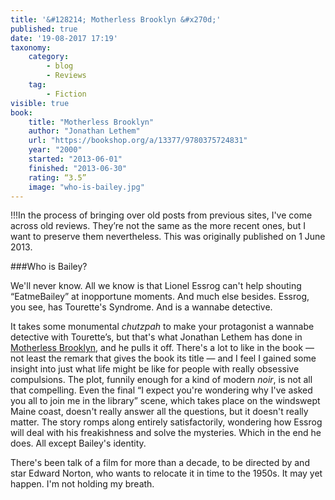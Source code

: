 ```yaml
---
title: '&#128214; Motherless Brooklyn &#x270d;'
published: true
date: '19-08-2017 17:19'
taxonomy:
    category:
        - blog
        - Reviews
    tag:
        - Fiction
visible: true
book:
	title: "Motherless Brooklyn"
	author: "Jonathan Lethem"
	url: "https://bookshop.org/a/13377/9780375724831"
	year: "2000"
	started: "2013-06-01"
	finished: "2013-06-30"
	rating: “3.5”
	image: "who-is-bailey.jpg"
---
```


!!!In the process of bringing over old posts from previous sites, I've come across old reviews. They’re not the same as the more recent ones, but I want to preserve them nevertheless. This was originally published on 1 June 2013.

###Who is Bailey?

We'll never know. All we know is that Lionel Essrog can't help shouting “EatmeBailey” at inopportune moments. And much else besides. Essrog, you see, has Tourette's Syndrome. And is a wannabe detective. 

It takes some monumental _chutzpah_ to make your protagonist a wannabe detective with Tourette’s, but that's what Jonathan Lethem has done in [Motherless Brooklyn](https://bookshop.org/a/13377/9780375724831), and he pulls it off. There's a lot to like in the book — not least the remark that gives the book its title — and I feel I gained some insight into just what life might be like for people with really obsessive compulsions. The plot, funnily enough for a kind of modern _noir_, is not all that compelling. Even the final “I expect you're wondering why I've asked you all to join me in the library” scene, which takes place on the windswept Maine coast, doesn't really answer all the questions, but it doesn't really matter. The story romps along entirely satisfactorily, wondering how Essrog will deal with his freakishness and solve the mysteries. Which in the end he does. All except Bailey's identity.

There's been talk of a film for more than a decade, to be directed by and star Edward Norton, who wants to relocate it in time to the 1950s. It may yet happen. I'm not holding my breath.

